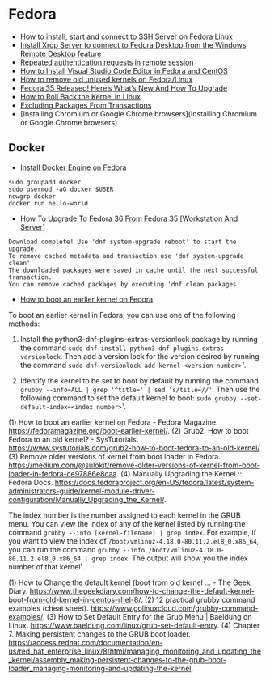# Fedora

- [How to install, start and connect to SSH Server on Fedora Linux](https://linuxconfig.org/how-to-install-start-and-connect-to-ssh-server-on-fedora-linux)
- [Install Xrdp Server to connect to Fedora Desktop from the Windows Remote Desktop feature](https://www.server-world.info/en/note?os=Fedora_33&p=desktop&f=7)
- [Repeated authentication requests in remote session](https://bugzilla.redhat.com/show_bug.cgi?id=1478345)
- [How to Install Visual Studio Code Editor in Fedora and CentOS](https://tecadmin.net/install-visual-studio-code-editor-in-fedora)
- [How to remove old unused kernels on Fedora/Linux](https://www.flyhiee.com/knowledge/how-to-remove-old-unused-kernels-on-fedora-linux/)
- [Fedora 35 Released! Here’s What’s New And How To Upgrade](https://fossbytes.com/fedora-35-released-how-to-update)
- [How to Roll Back the Kernel in Linux](https://www.howtogeek.com/740797/how-to-roll-back-the-kernel-in-linux/)
- [Excluding Packages From Transactions](https://docs.fedoraproject.org/en-US/quick-docs/dnf/#exclude-package)
- [Installing Chromium or Google Chrome browsers](Installing Chromium or Google Chrome browsers)

## Docker

- [Install Docker Engine on Fedora](https://docs.docker.com/engine/install/fedora/)

```shell
sudo groupadd docker
sudo usermod -aG docker $USER
newgrp docker 
docker run hello-world
```

- [How To Upgrade To Fedora 36 From Fedora 35 [Workstation And Server]](https://ostechnix.com/upgrade-to-fedora-36-from-fedora-35/)

```shell
Download complete! Use 'dnf system-upgrade reboot' to start the upgrade.
To remove cached metadata and transaction use 'dnf system-upgrade clean'
The downloaded packages were saved in cache until the next successful transaction.
You can remove cached packages by executing 'dnf clean packages'
```

- [How to boot an earlier kernel on Fedora](https://fedoramagazine.org/boot-earlier-kernel/)

To boot an earlier kernel in Fedora, you can use one of the following methods:

1. Install the python3-dnf-plugins-extras-versionlock package by running the command `sudo dnf install python3-dnf-plugins-extras-versionlock`. Then add a version lock for the version desired by running the command `sudo dnf versionlock add kernel-<version number>`¹.

2. Identify the kernel to be set to boot by default by running the command `grubby --info=ALL | grep '^title=' | sed 's/title=//'`. Then use the following command to set the default kernel to boot: `sudo grubby --set-default-index=<index number>`¹.

(1) How to boot an earlier kernel on Fedora - Fedora Magazine. <https://fedoramagazine.org/boot-earlier-kernel/>.
(2) Grub2: How to boot Fedora to an old kernel? - SysTutorials. <https://www.systutorials.com/grub2-how-to-boot-fedora-to-an-old-kernel/>.
(3) Remove older versions of kernel from boot loader in Fedora. <https://medium.com/@sulokit/remove-older-versions-of-kernel-from-boot-loader-in-fedora-ce97886e8caa>.
(4) Manually Upgrading the Kernel :: Fedora Docs. <https://docs.fedoraproject.org/en-US/fedora/latest/system-administrators-guide/kernel-module-driver-configuration/Manually_Upgrading_the_Kernel/>.

The index number is the number assigned to each kernel in the GRUB menu. You can view the index of any of the kernel listed by running the command `grubby --info [kernel-filename] | grep index`. For example, if you want to view the index of `/boot/vmlinuz-4.18.0-80.11.2.el8_0.x86_64`, you can run the command `grubby --info /boot/vmlinuz-4.18.0-80.11.2.el8_0.x86_64 | grep index`. The output will show you the index number of that kernel¹.

(1) How to Change the default kernel (boot from old kernel ... - The Geek Diary. <https://www.thegeekdiary.com/how-to-change-the-default-kernel-boot-from-old-kernel-in-centos-rhel-8/>.
(2) 12 practical grubby command examples (cheat sheet). <https://www.golinuxcloud.com/grubby-command-examples/>.
(3) How to Set Default Entry for the Grub Menu | Baeldung on Linux. <https://www.baeldung.com/linux/grub-set-default-entry>.
(4) Chapter 7. Making persistent changes to the GRUB boot loader. <https://access.redhat.com/documentation/en-us/red_hat_enterprise_linux/8/html/managing_monitoring_and_updating_the_kernel/assembly_making-persistent-changes-to-the-grub-boot-loader_managing-monitoring-and-updating-the-kernel>.
